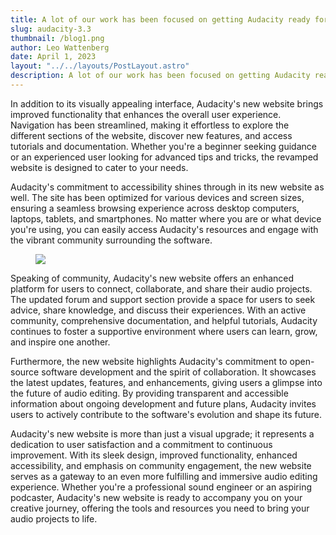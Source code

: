 ```yaml
---
title: A lot of our work has been focused on getting Audacity ready for a version 4. As such, a lot of under-the-hood work has been happening - in technical terms - reducing dependency on wxWidgets, library extractions and general refactoring. This work will continue for the next few releases in parallel with feature development. 
slug: audacity-3.3
thumbnail: /blog1.png
author: Leo Wattenberg
date: April 1, 2023
layout: "../../layouts/PostLayout.astro"
description: A lot of our work has been focused on getting Audacity ready for a version 4. As such, a lot of under-the-hood work has been happening - in technical terms - reducing dependency on wxWidgets, library extractions and general refactoring. This work will continue for the next few releases in parallel with feature development. 
---
```


In addition to its visually appealing interface, Audacity's new website brings improved functionality that enhances the overall user experience. Navigation has been streamlined, making it effortless to explore the different sections of the website, discover new features, and access tutorials and documentation. Whether you're a beginner seeking guidance or an experienced user looking for advanced tips and tricks, the revamped website is designed to cater to your needs.

Audacity's commitment to accessibility shines through in its new website as well. The site has been optimized for various devices and screen sizes, ensuring a seamless browsing experience across desktop computers, laptops, tablets, and smartphones. No matter where you are or what device you're using, you can easily access Audacity's resources and engage with the vibrant community surrounding the software.

<figure><img src="/beats-and-bars.png"/></figure>

Speaking of community, Audacity's new website offers an enhanced platform for users to connect, collaborate, and share their audio projects. The updated forum and support section provide a space for users to seek advice, share knowledge, and discuss their experiences. With an active community, comprehensive documentation, and helpful tutorials, Audacity continues to foster a supportive environment where users can learn, grow, and inspire one another.

Furthermore, the new website highlights Audacity's commitment to open-source software development and the spirit of collaboration. It showcases the latest updates, features, and enhancements, giving users a glimpse into the future of audio editing. By providing transparent and accessible information about ongoing development and future plans, Audacity invites users to actively contribute to the software's evolution and shape its future.

Audacity's new website is more than just a visual upgrade; it represents a dedication to user satisfaction and a commitment to continuous improvement. With its sleek design, improved functionality, enhanced accessibility, and emphasis on community engagement, the new website serves as a gateway to an even more fulfilling and immersive audio editing experience. Whether you're a professional sound engineer or an aspiring podcaster, Audacity's new website is ready to accompany you on your creative journey, offering the tools and resources you need to bring your audio projects to life.